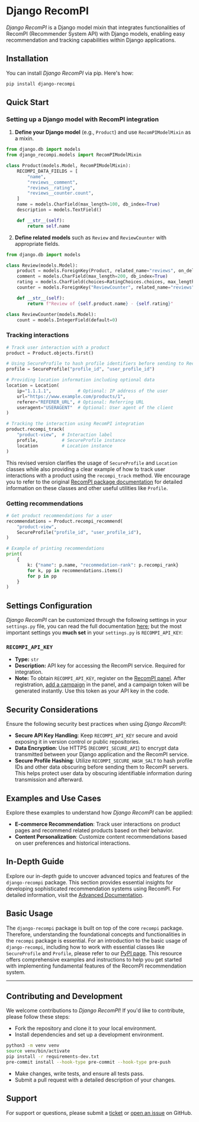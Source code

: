 # Django RecomPI

*Django RecomPI* is a Django model mixin that integrates functionalities of RecomPI (Recommender System API) with Django models, enabling easy recommendation and tracking capabilities within Django applications.

## Installation

You can install *Django RecomPI* via pip. Here's how:

```bash
pip install django-recompi
```

## Quick Start

### Setting up a Django model with RecomPI integration

1. **Define your Django model** (e.g., `Product`) and use `RecomPIModelMixin` as a mixin.

```python
from django.db import models
from django_recompi.models import RecomPIModelMixin

class Product(models.Model, RecomPIModelMixin):
    RECOMPI_DATA_FIELDS = [
        "name",
        "reviews__comment",
        "reviews__rating",
        "reviews__counter.count",
    ]
    name = models.CharField(max_length=100, db_index=True)
    description = models.TextField()

    def __str__(self):
        return self.name
```

2. **Define related models** such as `Review` and `ReviewCounter` with appropriate fields.

```python
from django.db import models

class Review(models.Model):
    product = models.ForeignKey(Product, related_name="reviews", on_delete=models.CASCADE)
    comment = models.CharField(max_length=200, db_index=True)
    rating = models.CharField(choices=RatingChoices.choices, max_length=1, db_index=True)
    counter = models.ForeignKey("ReviewCounter", related_name="reviews", on_delete=models.CASCADE, default=None, null=True, blank=True)

    def __str__(self):
        return f"Review of {self.product.name} - {self.rating}"

class ReviewCounter(models.Model):
    count = models.IntegerField(default=0)
```

### Tracking interactions

```python
# Track user interaction with a product
product = Product.objects.first()

# Using SecureProfile to hash profile identifiers before sending to RecomPI
profile = SecureProfile("profile_id", "user_profile_id")

# Providing location information including optional data
location = Location(
    ip="1.1.1.1",          # Optional: IP address of the user
    url="https://www.example.com/products/1",
    referer="REFERER_URL", # Optional: Referring URL
    useragent="USERAGENT"  # Optional: User agent of the client
)

# Tracking the interaction using RecomPI integration
product.recompi_track(
    "product-view",  # Interaction label
    profile,         # SecureProfile instance
    location         # Location instance
)
```

This revised version clarifies the usage of `SecureProfile` and `Location` classes while also providing a clear example of how to track user interactions with a product using the `recompi_track` method. We encourage you to refer to the original [RecomPI package documentation](https://pypi.org/project/recompi/) for detailed information on these classes and other useful utilities like `Profile`.

### Getting recommendations

```python
# Get product recommendations for a user
recommendations = Product.recompi_recommend(
    "product-view",
    SecureProfile("profile_id", "user_profile_id"),
)

# Example of printing recommendations
print(
    {
        k: {"name": p.name, "recommedation-rank": p.recompi_rank}
        for k, pp in recommendations.items()
        for p in pp
    }
)
```

## Settings Configuration

*Django RecomPI* can be customized through the following settings in your `settings.py` file, you can read the full documentation [here](https://github.com/recompi/django-recompi/blob/main/docs/settings.md); but the most important settings you **much set** in your `settings.py` is `RECOMPI_API_KEY`:

### `RECOMPI_API_KEY`

- **Type:** `str`
- **Description:** API key for accessing the RecomPI service. Required for integration.
- **Note:** To obtain `RECOMPI_API_KEY`, register on the [RecomPI panel](https://panel.recompi.com/clients/sign_in). After registration, [add a campaign](https://panel.recompi.com/campaigns/new) in the panel, and a campaign token will be generated instantly. Use this token as your API key in the code.

## Security Considerations

Ensure the following security best practices when using *Django RecomPI*:

- **Secure API Key Handling**: Keep `RECOMPI_API_KEY` secure and avoid exposing it in version control or public repositories.
- **Data Encryption**: Use HTTPS (`RECOMPI_SECURE_API`) to encrypt data transmitted between your Django application and the RecomPI service.
- **Secure Profile Hashing**: Utilize `RECOMPI_SECURE_HASH_SALT` to hash profile IDs and other data obscuring before sending them to RecomPI servers. This helps protect user data by obscuring identifiable information during transmission and afterward.

## Examples and Use Cases

Explore these examples to understand how *Django RecomPI* can be applied:

- **E-commerce Recommendation**: Track user interactions on product pages and recommend related products based on their behavior.
- **Content Personalization**: Customize content recommendations based on user preferences and historical interactions.

## In-Depth Guide

Explore our in-depth guide to uncover advanced topics and features of the `django-recompi` package. This section provides essential insights for developing sophisticated recommendation systems using RecomPI. For detailed information, visit the [Advanced Documentation](https://github.com/recompi/django-recompi/blob/main/docs/advanced.md).

## Basic Usage

The `django-recompi` package is built on top of the core `recompi` package. Therefore, understanding the foundational concepts and functionalities in the `recompi` package is essential. For an introduction to the basic usage of `django-recompi`, including how to work with essential classes like `SecureProfile` and `Profile`, please refer to our [PyPI page](https://pypi.org/project/recompi/). This resource offers comprehensive examples and instructions to help you get started with implementing fundamental features of the RecomPI recommendation system.

---

## Contributing and Development

We welcome contributions to *Django RecomPI*! If you'd like to contribute, please follow these steps:

- Fork the repository and clone it to your local environment.
- Install dependencies and set up a development environment.

```bash
python3 -m venv venv
source venv/bin/activate
pip install -r requirements-dev.txt
pre-commit install --hook-type pre-commit --hook-type pre-push
```

- Make changes, write tests, and ensure all tests pass.
- Submit a pull request with a detailed description of your changes.

## Support

For support or questions, please submit a [ticket](https://panel.recompi.com/tickets/new) or [open an issue](https://github.com/recompi/django-recompi/issues) on GitHub.
